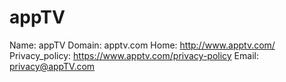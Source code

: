 
# appTV

Name: appTV
Domain: apptv.com
Home: http://www.apptv.com/
Privacy_policy: https://www.apptv.com/privacy-policy
Email: privacy@appTV.com
